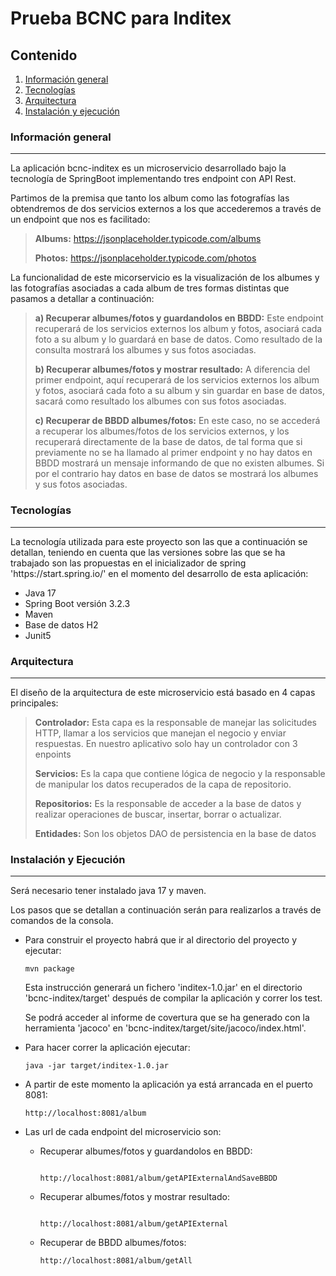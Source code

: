 # Prueba BCNC para Inditex
## Contenido
1. [Información general](#información-general)
2. [Tecnologías](#tecnologías)
3. [Arquitectura](#arquitectura)
4. [Instalación y ejecución](#instalación-y-ejecución)


<a name="info-general"></a>
### Información general
***
<p>La aplicación bcnc-inditex es un microservicio desarrollado bajo la tecnología de SpringBoot implementando tres endpoint con API Rest.</p> 

<p>Partimos de la premisa que tanto los album como las fotografías las obtendremos de dos servicios externos a los que accederemos a través de un endpoint que nos es facilitado:</p>

> **Albums:** https://jsonplaceholder.typicode.com/albums
>
> **Photos:** https://jsonplaceholder.typicode.com/photos

<p>La funcionalidad de este micorservicio es la visualización de los albumes y las fotografías asociadas a cada album de tres formas distintas que pasamos a detallar a continuación:</p>

> **a) Recuperar albumes/fotos y guardandolos en BBDD:** Este endpoint recuperará de los servicios externos los album y fotos, asociará cada foto a su album y lo guardará en base de datos. Como resultado de la consulta mostrará los albumes y sus fotos asociadas.
>
> **b) Recuperar albumes/fotos y mostrar resultado:** A diferencia del primer endpoint, aquí recuperará de los servicios externos los album y fotos, asociará cada foto a su album y sin guardar en base de datos, sacará como resultado los albumes con sus fotos asociadas.
>
> **c) Recuperar de BBDD albumes/fotos:** En este caso, no se accederá a recuperar los albumes/fotos de los servicios externos, y los recuperará directamente de la base de datos, de tal forma que si previamente no se ha llamado al primer endpoint y no hay datos en BBDD mostrará un mensaje informando de que no existen albumes. Si por el contrario hay datos en base de datos se mostrará los albumes y sus fotos asociadas.

<a name="tecnologias"></a>
### Tecnologías
***
<p>La tecnología utilizada para este proyecto son las que a continuación se detallan, teniendo en cuenta que las versiones sobre las que se ha trabajado son las propuestas en el inicializador de spring 'https://start.spring.io/' en el momento del desarrollo de esta aplicación:</p>

- Java 17
- Spring Boot versión 3.2.3
- Maven
- Base de datos H2
- Junit5

<a name="arquitectura"></a>
### Arquitectura
***
<p>El diseño de la arquitectura de este microservicio está basado en 4 capas principales:</p>

> **Controlador:** Esta capa es la responsable de manejar las solicitudes HTTP, llamar a los servicios que manejan el negocio y enviar respuestas. En nuestro aplicativo solo hay un controlador con 3 enpoints
>
> **Servicios:** Es la capa que contiene lógica de negocio y la responsable de manipular los datos recuperados de la capa de repositorio.
>
>**Repositorios:** Es la responsable de acceder a la base de datos y realizar operaciones de buscar, insertar, borrar o actualizar.
>
>**Entidades:** Son los objetos DAO de persistencia en la base de datos

<a name="instalación"></a>
### Instalación y Ejecución
***
<p>Será necesario tener instalado java 17 y maven.</p>

<p>Los pasos que se detallan a continuación serán para realizarlos a través de comandos de la consola.</p>

+ Para construir el proyecto habrá que ir al directorio del proyecto y ejecutar:

  ```
  mvn package
  ```

  Esta instrucción generará un fichero 'inditex-1.0.jar' en el directorio 'bcnc-inditex/target' después de compilar la aplicación y correr los test.

  Se podrá acceder al informe de covertura que se ha generado con la herramienta 'jacoco' en 'bcnc-inditex/target/site/jacoco/index.html'.

+ Para hacer correr la aplicación ejecutar:

  ```
  java -jar target/inditex-1.0.jar
  
  ```

+ A partir de este momento la aplicación ya está arrancada en el puerto 8081:

  ```
  http://localhost:8081/album
  
  ``` 

+ Las url de cada endpoint del microservicio son:

    - Recuperar albumes/fotos y guardandolos en BBDD:

      ```
      
      http://localhost:8081/album/getAPIExternalAndSaveBBDD
  
      ```

    - Recuperar albumes/fotos y mostrar resultado:

      ```
  
      http://localhost:8081/album/getAPIExternal
  
      ```

    - Recuperar de BBDD albumes/fotos:

      ```
      http://localhost:8081/album/getAll
      
      ```